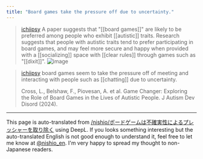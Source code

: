 ```yaml
---
title: "Board games take the pressure off due to uncertainty."
---
```


> [ichiipsy](https://x.com/ichiipsy/status/1812804304153235507) A paper suggests that "[[board games]]" are likely to be preferred among people who exhibit [[autistic]] traits. Research suggests that people with autistic traits tend to prefer participating in board games, and may feel more secure and happy when provided with a [[socializing]] space with [[clear rules]] through games such as "[[dixit]]".
>  ![image](https://pbs.twimg.com/media/GSgERkzWgAAdKNW?format=jpg&name=medium#.png)

> [ichiipsy](https://x.com/ichiipsy/status/1813027309420703768) board games seem to take the pressure off of meeting and interacting with people such as [[chatting]] due to uncertainty.
>
>  Cross, L., Belshaw, F., Piovesan, A. et al. Game Changer: Exploring the Role of Board Games in the Lives of Autistic People. J Autism Dev Disord (2024).

---
This page is auto-translated from [/nishio/ボードゲームは不確実性によるプレッシャーを取り除く](https://scrapbox.io/nishio/ボードゲームは不確実性によるプレッシャーを取り除く) using DeepL. If you looks something interesting but the auto-translated English is not good enough to understand it, feel free to let me know at [@nishio_en](https://twitter.com/nishio_en). I'm very happy to spread my thought to non-Japanese readers.